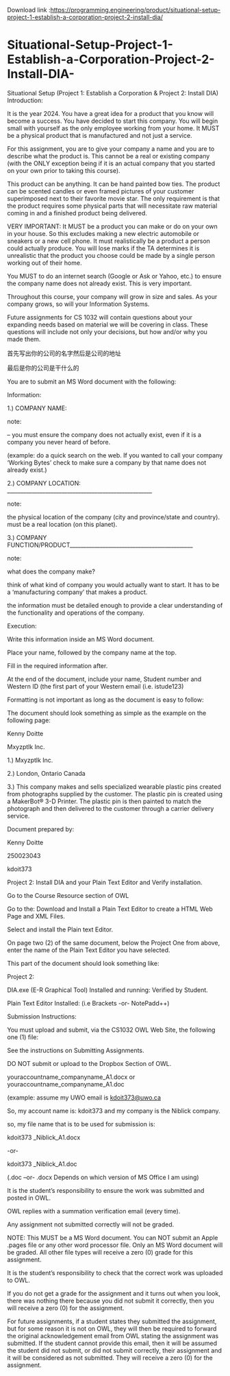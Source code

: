 Download link :https://programming.engineering/product/situational-setup-project-1-establish-a-corporation-project-2-install-dia/

# Situational-Setup-Project-1-Establish-a-Corporation-Project-2-Install-DIA-
Situational Setup (Project 1: Establish a Corporation &amp; Project 2: Install DIA)
Introduction:

It is the year 2024. You have a great idea for a product that you know will become a success. You have decided to start this company. You will begin small with yourself as the only employee working from your home. It MUST be a physical product that is manufactured and not just a service.

For this assignment, you are to give your company a name and you are to describe what the product is. This cannot be a real or existing company (with the ONLY exception being if it is an actual company that you started on your own prior to taking this course).

This product can be anything. It can be hand painted bow ties. The product can be scented candles or even framed pictures of your customer superimposed next to their favorite movie star. The only requirement is that the product requires some physical parts that will necessitate raw material coming in and a finished product being delivered.

VERY IMPORTANT: It MUST be a product you can make or do on your own in your house. So this excludes making a new electric automobile or sneakers or a new cell phone. It must realistically be a product a person could actually produce. You will lose marks if the TA determines it is unrealistic that the product you choose could be made by a single person working out of their home.

You MUST to do an internet search (Google or Ask or Yahoo, etc.) to ensure the company name does not already exist. This is very important.

Throughout this course, your company will grow in size and sales. As your company grows, so will your Information Systems.

Future assignments for CS 1032 will contain questions about your expanding needs based on material we will be covering in class. These questions will include not only your decisions, but how and/or why you made them.

首先写出你的公司的名字然后是公司的地址

最后是你的公司是干什么的

You are to submit an MS Word document with the following:

Information:

1.) COMPANY NAME:

note:

– you must ensure the company does not actually exist, even if it is a company you never heard of before.

(example: do a quick search on the web. If you wanted to call your company ‘Working Bytes’ check to make sure a company by that name does not already exist.)

2.) COMPANY LOCATION: _____________________________________________________

note:

the physical location of the company (city and province/state and country). must be a real location (on this planet).

3.) COMPANY FUNCTION/PRODUCT_____________________________________________

note:

what does the company make?

think of what kind of company you would actually want to start. It has to be a ‘manufacturing company’ that makes a product.

the information must be detailed enough to provide a clear understanding of the functionality and operations of the company.

Execution:

Write this information inside an MS Word document.

Place your name, followed by the company name at the top.

Fill in the required information after.

At the end of the document, include your name, Student number and Western ID (the first part of your Western email (i.e. istude123)

Formatting is not important as long as the document is easy to follow:

The document should look something as simple as the example on the following page:

Kenny Doitte

Mxyzptlk Inc.

1.) Mxyzptlk Inc.

2.) London, Ontario Canada

3.) This company makes and sells specialized wearable plastic pins created from photographs supplied by the customer. The plastic pin is created using a MakerBot® 3-D Printer. The plastic pin is then painted to match the photograph and then delivered to the customer through a carrier delivery service.

Document prepared by:

Kenny Doitte

250023043

kdoit373

Project 2: Install DIA and your Plain Text Editor and Verify installation.

Go to the Course Resource section of OWL

Go to the: Download and Install a Plain Text Editor to create a HTML Web Page and XML Files.

Select and install the Plain text Editor.

On page two (2) of the same document, below the Project One from above, enter the name of the Plain Text Editor you have selected.

This part of the document should look something like:

Project 2:

DIA.exe (E-R Graphical Tool) Installed and running: Verified by Student.

Plain Text Editor Installed: <NAME OF PLAIN TEXT EDITOR> (i.e Brackets -or- NotePadd++)

Submission Instructions:

You must upload and submit, via the CS1032 OWL Web Site, the following one (1) file:

See the instructions on Submitting Assignments.

DO NOT submit or upload to the Dropbox Section of OWL.

youraccountname_companyname_A1.docx or youraccountname_companyname_A1.doc

(example: assume my UWO email is kdoit373@uwo.ca

So, my account name is: kdoit373 and my company is the Niblick company.

so, my file name that is to be used for submission is:

kdoit373 _Niblick_A1.docx

-or-

kdoit373 _Niblick_A1.doc

(.doc –or- .docx Depends on which version of MS Office I am using)

It is the student’s responsibility to ensure the work was submitted and posted in OWL.

OWL replies with a summation verification email (every time).

Any assignment not submitted correctly will not be graded.

NOTE: This MUST be a MS Word document. You can NOT submit an Apple .pages file or any other word processor file. Only an MS Word document will be graded. All other file types will receive a zero (0) grade for this assignment.

It is the student’s responsibility to check that the correct work was uploaded to OWL.

If you do not get a grade for the assignment and it turns out when you look, there was nothing there because you did not submit it correctly, then you will receive a zero (0) for the assignment.

For future assignments, if a student states they submitted the assignment, but for some reason it is not on OWL, they will then be required to forward the original acknowledgement email from OWL stating the assignment was submitted. If the student cannot provide this email, then it will be assumed the student did not submit, or did not submit correctly, their assignment and it will be considered as not submitted. They will receive a zero (0) for the assignment.

